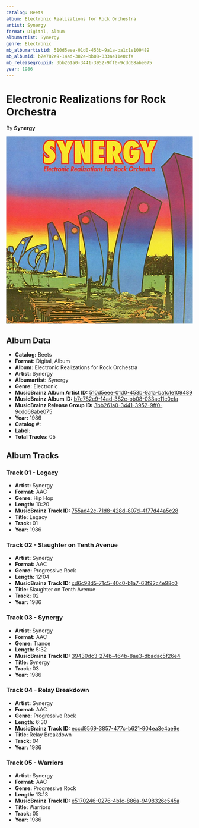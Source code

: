 ```yaml
---
catalog: Beets
album: Electronic Realizations for Rock Orchestra
artist: Synergy
format: Digital, Album
albumartist: Synergy
genre: Electronic
mb_albumartistid: 510d5eee-01d0-453b-9a1a-ba1c1e109489
mb_albumid: b7e782e9-14ad-382e-bb08-033ae11e0cfa
mb_releasegroupid: 3bb261a0-3441-3952-9ff0-9cdd68abe075
year: 1986
---
```


# Electronic Realizations for Rock Orchestra

By **Synergy**

![](../../assets/beetscovers/Synergy-Electronic_Realizations_for_Rock_Orchestra.jpg)

## Album Data

- **Catalog:** Beets
- **Format:** Digital, Album
- **Album:** Electronic Realizations for Rock Orchestra
- **Artist:** Synergy
- **Albumartist:** Synergy
- **Genre:** Electronic
- **MusicBrainz Album Artist ID:** [510d5eee-01d0-453b-9a1a-ba1c1e109489](https://musicbrainz.org/artist/510d5eee-01d0-453b-9a1a-ba1c1e109489)
- **MusicBrainz Album ID:** [b7e782e9-14ad-382e-bb08-033ae11e0cfa](https://musicbrainz.org/release/b7e782e9-14ad-382e-bb08-033ae11e0cfa)
- **MusicBrainz Release Group ID:** [3bb261a0-3441-3952-9ff0-9cdd68abe075](https://musicbrainz.org/release-group/3bb261a0-3441-3952-9ff0-9cdd68abe075)
- **Year:** 1986
- **Catalog #:** 
- **Label:** 
- **Total Tracks:** 05

## Album Tracks

### Track 01 - Legacy

- **Artist:** Synergy
- **Format:** AAC
- **Genre:** Hip Hop
- **Length:** 10:20
- **MusicBrainz Track ID:** [755ad42c-71d8-428d-807d-4f77d44a5c28](https://musicbrainz.org/recording/755ad42c-71d8-428d-807d-4f77d44a5c28)
- **Title:** Legacy
- **Track:** 01
- **Year:** 1986

### Track 02 - Slaughter on Tenth Avenue

- **Artist:** Synergy
- **Format:** AAC
- **Genre:** Progressive Rock
- **Length:** 12:04
- **MusicBrainz Track ID:** [cd6c98d5-71c5-40c0-b1a7-63f92c4e98c0](https://musicbrainz.org/recording/cd6c98d5-71c5-40c0-b1a7-63f92c4e98c0)
- **Title:** Slaughter on Tenth Avenue
- **Track:** 02
- **Year:** 1986

### Track 03 - Synergy

- **Artist:** Synergy
- **Format:** AAC
- **Genre:** Trance
- **Length:** 5:32
- **MusicBrainz Track ID:** [39430dc3-274b-464b-8ae3-dbadac5f26e4](https://musicbrainz.org/recording/39430dc3-274b-464b-8ae3-dbadac5f26e4)
- **Title:** Synergy
- **Track:** 03
- **Year:** 1986

### Track 04 - Relay Breakdown

- **Artist:** Synergy
- **Format:** AAC
- **Genre:** Progressive Rock
- **Length:** 6:30
- **MusicBrainz Track ID:** [eccd9569-3857-477c-b621-904ea3e4ae9e](https://musicbrainz.org/recording/eccd9569-3857-477c-b621-904ea3e4ae9e)
- **Title:** Relay Breakdown
- **Track:** 04
- **Year:** 1986

### Track 05 - Warriors

- **Artist:** Synergy
- **Format:** AAC
- **Genre:** Progressive Rock
- **Length:** 13:13
- **MusicBrainz Track ID:** [e5170246-0276-4b1c-886a-9498326c545a](https://musicbrainz.org/recording/e5170246-0276-4b1c-886a-9498326c545a)
- **Title:** Warriors
- **Track:** 05
- **Year:** 1986

